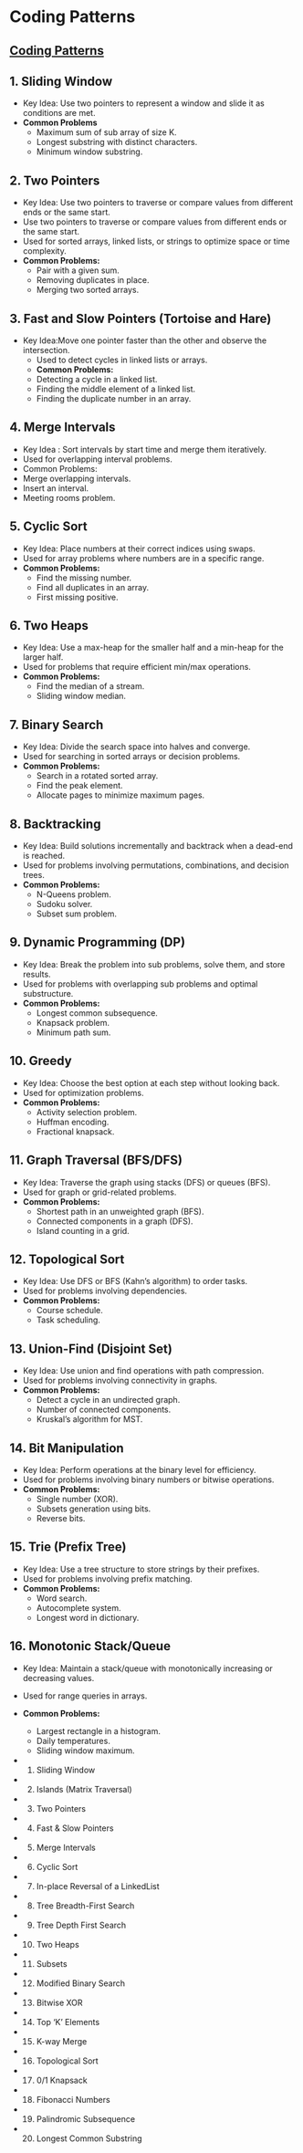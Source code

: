 # Coding Patterns
## [Coding Patterns](https://github.com/Chanda-Abdul/Several-Coding-Patterns-for-Solving-Data-Structures-and-Algorithms-Problems-during-Interviews)
## 1. Sliding Window
- Key Idea: Use two pointers to represent a window and slide it as conditions are met.
- **Common Problems**
  - Maximum sum of sub array of size K. 
  - Longest substring with distinct characters.
  - Minimum window substring.
## 2. Two Pointers
- Key Idea: Use two pointers to traverse or compare values from different ends or the same start.
- Use two pointers to traverse or compare values from different ends or the same start.
- Used for sorted arrays, linked lists, or strings to optimize space or time complexity.
- **Common Problems:**
   - Pair with a given sum.
   - Removing duplicates in place.
   - Merging two sorted arrays.
   
## 3. Fast and Slow Pointers (Tortoise and Hare)
- Key Idea:Move one pointer faster than the other and observe the intersection.
   - Used to detect cycles in linked lists or arrays.
   - **Common Problems:**
   - Detecting a cycle in a linked list.
   - Finding the middle element of a linked list.
   - Finding the duplicate number in an array.
## 4. Merge Intervals
- Key Idea : Sort intervals by start time and merge them iteratively.
- Used for overlapping interval problems.
- Common Problems:
- Merge overlapping intervals. 
- Insert an interval. 
- Meeting rooms problem.
   
## 5. Cyclic Sort
- Key Idea: Place numbers at their correct indices using swaps.
- Used for array problems where numbers are in a specific range. 
- **Common Problems:**
   - Find the missing number.
   - Find all duplicates in an array.
   - First missing positive.
## 6. Two Heaps
- Key Idea: Use a max-heap for the smaller half and a min-heap for the larger half.
- Used for problems that require efficient min/max operations.
- **Common Problems:**
   - Find the median of a stream.
   - Sliding window median.
   
## 7. Binary Search
- Key Idea: Divide the search space into halves and converge.
- Used for searching in sorted arrays or decision problems.
- **Common Problems:**
   - Search in a rotated sorted array.
   - Find the peak element.
   - Allocate pages to minimize maximum pages.
## 8. Backtracking
- Key Idea: Build solutions incrementally and backtrack when a dead-end is reached.
- Used for problems involving permutations, combinations, and decision trees.
- **Common Problems:**
   - N-Queens problem.
   - Sudoku solver.
   - Subset sum problem.
## 9. Dynamic Programming (DP)
-  Key Idea: Break the problem into sub problems, solve them, and store results.
- Used for problems with overlapping sub problems and optimal substructure.
- **Common Problems:**
  - Longest common subsequence.
  - Knapsack problem.
  - Minimum path sum.
## 10. Greedy
- Key Idea: Choose the best option at each step without looking back.
- Used for optimization problems.
- **Common Problems:**
    - Activity selection problem.
    - Huffman encoding.
    - Fractional knapsack.
## 11. Graph Traversal (BFS/DFS)
- Key Idea: Traverse the graph using stacks (DFS) or queues (BFS).
- Used for graph or grid-related problems.
- **Common Problems:**
    - Shortest path in an unweighted graph (BFS).
    - Connected components in a graph (DFS).
    - Island counting in a grid.
## 12. Topological Sort
- Key Idea: Use DFS or BFS (Kahn’s algorithm) to order tasks.
- Used for problems involving dependencies.
- **Common Problems:**
    - Course schedule.
    - Task scheduling.
## 13. Union-Find (Disjoint Set)
- Key Idea: Use union and find operations with path compression.
- Used for problems involving connectivity in graphs.
- **Common Problems:**
    - Detect a cycle in an undirected graph.
    - Number of connected components.
    - Kruskal’s algorithm for MST.
## 14. Bit Manipulation
- Key Idea: Perform operations at the binary level for efficiency.
- Used for problems involving binary numbers or bitwise operations.
- **Common Problems:**
    - Single number (XOR).
    - Subsets generation using bits.
    - Reverse bits. 
## 15. Trie (Prefix Tree)
-  Key Idea: Use a tree structure to store strings by their prefixes.
- Used for problems involving prefix matching.
- **Common Problems:**
    - Word search.
    - Autocomplete system.
    - Longest word in dictionary.
## 16. Monotonic Stack/Queue
- Key Idea: Maintain a stack/queue with monotonically increasing or decreasing values.
- Used for range queries in arrays. 
- **Common Problems:**
    - Largest rectangle in a histogram.
    - Daily temperatures.
    - Sliding window maximum.
 
   
- 1. Sliding Window
- 2) Islands (Matrix Traversal)
- 3) Two Pointers
- 4) Fast & Slow Pointers
- 5) Merge Intervals
- 6) Cyclic Sort
- 7) In-place Reversal of a LinkedList
- 8) Tree Breadth-First Search
- 9) Tree Depth First Search
- 10) Two Heaps
- 11) Subsets
- 12) Modified Binary Search
- 13) Bitwise XOR
- 14) Top ‘K’ Elements
- 15) K-way Merge
- 16) Topological Sort
- 17) 0/1 Knapsack
- 18) Fibonacci Numbers
- 19) Palindromic Subsequence
- 20) Longest Common Substring